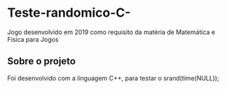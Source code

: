 # Teste-randomico-C-
Jogo desenvolvido em 2019 como requisito da matéria de Matemática e Física para Jogos

##  Sobre o projeto
Foi desenvolvido com a linguagem C++, para testar o srand(time(NULL));
